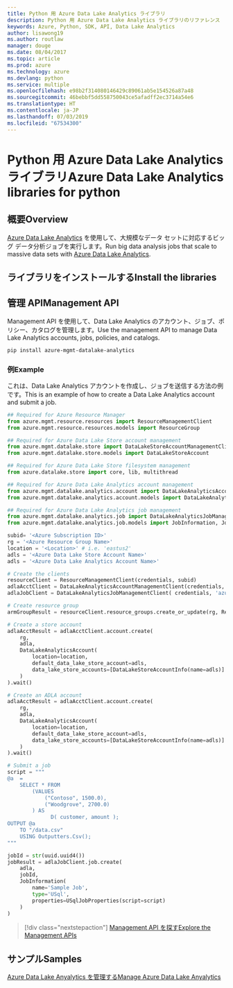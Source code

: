 ```yaml
---
title: Python 用 Azure Data Lake Analytics ライブラリ
description: Python 用 Azure Data Lake Analytics ライブラリのリファレンス
keywords: Azure, Python, SDK, API, Data Lake Analytics
author: lisawong19
ms.author: routlaw
manager: douge
ms.date: 08/04/2017
ms.topic: article
ms.prod: azure
ms.technology: azure
ms.devlang: python
ms.service: multiple
ms.openlocfilehash: e98b2f314080146429c89061ab5e154526a87a48
ms.sourcegitcommit: 46bebbf5dd558750043ce5afadff2ec3714a54e6
ms.translationtype: HT
ms.contentlocale: ja-JP
ms.lasthandoff: 07/03/2019
ms.locfileid: "67534300"
---
```

# <a name="azure-data-lake-analytics-libraries-for-python"></a><span data-ttu-id="bd837-104">Python 用 Azure Data Lake Analytics ライブラリ</span><span class="sxs-lookup"><span data-stu-id="bd837-104">Azure Data Lake Analytics libraries for python</span></span>

## <a name="overview"></a><span data-ttu-id="bd837-105">概要</span><span class="sxs-lookup"><span data-stu-id="bd837-105">Overview</span></span>
<span data-ttu-id="bd837-106">[Azure Data Lake Analytics](/azure/data-lake-analytics/data-lake-analytics-overview) を使用して、大規模なデータ セットに対応するビッグ データ分析ジョブを実行します。</span><span class="sxs-lookup"><span data-stu-id="bd837-106">Run big data analysis jobs that scale to massive data sets with [Azure Data Lake Analytics](/azure/data-lake-analytics/data-lake-analytics-overview).</span></span>

## <a name="install-the-libraries"></a><span data-ttu-id="bd837-107">ライブラリをインストールする</span><span class="sxs-lookup"><span data-stu-id="bd837-107">Install the libraries</span></span>

## <a name="management-api"></a><span data-ttu-id="bd837-108">管理 API</span><span class="sxs-lookup"><span data-stu-id="bd837-108">Management API</span></span>
<span data-ttu-id="bd837-109">Management API を使用して、Data Lake Analytics のアカウント、ジョブ、ポリシー、カタログを管理します。</span><span class="sxs-lookup"><span data-stu-id="bd837-109">Use the management API to manage Data Lake Analytics accounts, jobs, policies, and catalogs.</span></span>

```bash
pip install azure-mgmt-datalake-analytics
```

### <a name="example"></a><span data-ttu-id="bd837-110">例</span><span class="sxs-lookup"><span data-stu-id="bd837-110">Example</span></span>
<span data-ttu-id="bd837-111">これは、Data Lake Analytics アカウントを作成し、ジョブを送信する方法の例です。</span><span class="sxs-lookup"><span data-stu-id="bd837-111">This is an example of how to create a Data Lake Analytics account and submit a job.</span></span> 

```python
## Required for Azure Resource Manager
from azure.mgmt.resource.resources import ResourceManagementClient
from azure.mgmt.resource.resources.models import ResourceGroup

## Required for Azure Data Lake Store account management
from azure.mgmt.datalake.store import DataLakeStoreAccountManagementClient
from azure.mgmt.datalake.store.models import DataLakeStoreAccount

## Required for Azure Data Lake Store filesystem management
from azure.datalake.store import core, lib, multithread

## Required for Azure Data Lake Analytics account management
from azure.mgmt.datalake.analytics.account import DataLakeAnalyticsAccountManagementClient
from azure.mgmt.datalake.analytics.account.models import DataLakeAnalyticsAccount, DataLakeStoreAccountInfo

## Required for Azure Data Lake Analytics job management
from azure.mgmt.datalake.analytics.job import DataLakeAnalyticsJobManagementClient
from azure.mgmt.datalake.analytics.job.models import JobInformation, JobState, USqlJobProperties

subid= '<Azure Subscription ID>'
rg = '<Azure Resource Group Name>'
location = '<Location>' # i.e. 'eastus2'
adls = '<Azure Data Lake Store Account Name>'
adls = '<Azure Data Lake Analytics Account Name>'

# Create the clients
resourceClient = ResourceManagementClient(credentials, subid)
adlaAcctClient = DataLakeAnalyticsAccountManagementClient(credentials, subid)
adlaJobClient = DataLakeAnalyticsJobManagementClient( credentials, 'azuredatalakeanalytics.net')

# Create resource group
armGroupResult = resourceClient.resource_groups.create_or_update(rg, ResourceGroup(location=location))

# Create a store account
adlaAcctResult = adlaAcctClient.account.create(
    rg,
    adla,
    DataLakeAnalyticsAccount(
        location=location,
        default_data_lake_store_account=adls,
        data_lake_store_accounts=[DataLakeStoreAccountInfo(name=adls)]
    )
).wait()

# Create an ADLA account
adlaAcctResult = adlaAcctClient.account.create(
    rg,
    adla,
    DataLakeAnalyticsAccount(
        location=location,
        default_data_lake_store_account=adls,
        data_lake_store_accounts=[DataLakeStoreAccountInfo(name=adls)]
    )
).wait()

# Submit a job
script = """
@a  = 
    SELECT * FROM 
        (VALUES
            ("Contoso", 1500.0),
            ("Woodgrove", 2700.0)
        ) AS 
              D( customer, amount );
OUTPUT @a
    TO "/data.csv"
    USING Outputters.Csv();
"""

jobId = str(uuid.uuid4())
jobResult = adlaJobClient.job.create(
    adla,
    jobId,
    JobInformation(
        name='Sample Job',
        type='USql',
        properties=USqlJobProperties(script=script)
    )
)
```

> [!div class="nextstepaction"]
> [<span data-ttu-id="bd837-112">Management API を探す</span><span class="sxs-lookup"><span data-stu-id="bd837-112">Explore the Management APIs</span></span>](/python/api/overview/azure/datalakeanalytics/management)

## <a name="samples"></a><span data-ttu-id="bd837-113">サンプル</span><span class="sxs-lookup"><span data-stu-id="bd837-113">Samples</span></span>
[<span data-ttu-id="bd837-114">Azure Data Lake Anyalytics を管理する</span><span class="sxs-lookup"><span data-stu-id="bd837-114">Manage Azure Data Lake Anyalytics</span></span>](https://docs.microsoft.com/azure/data-lake-analytics/data-lake-analytics-manage-use-python-sdk)